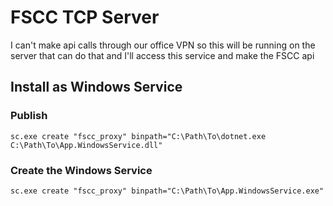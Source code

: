 # FSCC TCP Server
I can't make api calls through our office VPN so this will be running on the server that can do that and I'll access this service and make the FSCC api 

## Install as Windows Service
### Publish
```sc.exe create "fscc_proxy" binpath="C:\Path\To\dotnet.exe C:\Path\To\App.WindowsService.dll"```

### Create the Windows Service
```sc.exe create "fscc_proxy" binpath="C:\Path\To\App.WindowsService.exe"```

